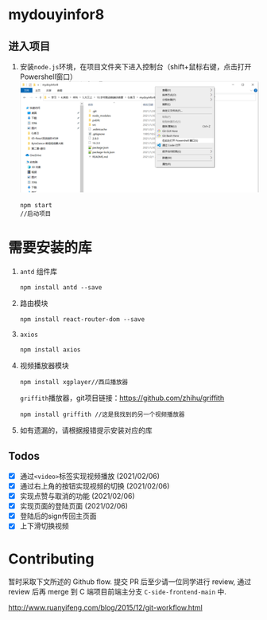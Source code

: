 # mydouyinfor8

## 进入项目

1. 安装`node.js`环境，在项目文件夹下进入控制台（shift+鼠标右键，点击打开Powershell窗口） ![avatar](./doc/进入项目.png)

   ``` 
   npm start
   //启动项目
   ```

   

# 需要安装的库

1. `antd` 组件库

   ``` 
   npm install antd --save
   ```

2. 路由模块

   ``` 
   npm install react-router-dom --save
   ```

3. `axios`

   ``` 
   npm install axios
   ```

4. 视频播放器模块

   ```
   npm install xgplayer//西瓜播放器
   ```

   `griffith`播放器，git项目链接：https://github.com/zhihu/griffith

   ```
   npm install griffith //这是我找到的另一个视频播放器
   ```

   

5. 如有遗漏的，请根据报错提示安装对应的库 

## Todos

- [x] 通过`<video>`标签实现视频播放 (2021/02/06)
- [x] 通过右上角的按钮实现视频的切换  (2021/02/06)
- [x] 实现点赞与取消的功能 (2021/02/06)
- [x] 实现页面的登陆页面 (2021/02/06)
- [x] 登陆后的sign传回主页面
- [x] 上下滑切换视频
   
# Contributing

暂时采取下文所述的 Github flow. 提交 PR 后至少请一位同学进行 review, 通过 review 后再 merge 到 C 端项目前端主分支 `C-side-frontend-main` 中.

http://www.ruanyifeng.com/blog/2015/12/git-workflow.html